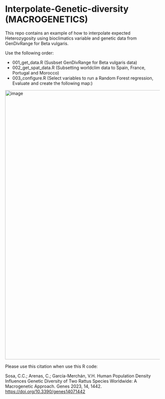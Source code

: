 # Interpolate-Genetic-diversity (MACROGENETICS)
This repo contains an example of how to interpolate expected Heterozygosity using bioclimatics variable and genetic data from GenDivRange for Beta vulgaris.



Use the following order:

- 001_get_data.R (Susbset GenDivRange for Beta vulgaris data)
- 002_get_spat_data.R (Subsetting worldclim data to Spain, France, Portugal and Morocco)
- 003_configure.R (Select variables to run a Random Forest regression, Evaluate and create the following map:)

<img width="1179" height="879" alt="image" src="https://github.com/user-attachments/assets/dd65f7f6-cf90-48fd-8267-a8ebbc7295e8" />

Please use this citation when use this R code:

Sosa, C.C.; Arenas, C.; García-Merchán, V.H. Human Population Density Influences Genetic Diversity of Two Rattus Species Worldwide: A Macrogenetic Approach. Genes 2023, 14, 1442. https://doi.org/10.3390/genes14071442

